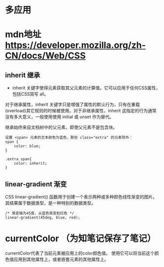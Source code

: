 # 多应用

# mdn地址 https://developer.mozilla.org/zh-CN/docs/Web/CSS

## inherit 继承

* inherit 关键字使得元素获取其父元素的计算值。它可以应用于任何CSS属性，包括CSS简写 all。

对于继承属性，inherit 关键字只是增强了属性的默认行为，只有在重载(overload)其它规则的时候被使用。对于非继承属性，inherit 这指定的行为通常没有多大意义，一般使用使用 initial 或 unset 作为替代。

继承始终来自文档树中的父元素，即使父元素不是包含块。

    
    设置 <span> 元素的文本颜色为蓝色，那些 class="extra" 的元素除外：
    span {
        color: blue;
    }
    
    .extra span{
        color: inherit;
    }

## linear-gradient 渐变
CSS linear-gradient() 函数用于创建一个表示两种或多种颜色线性渐变的图片。其结果属于<gradient>数据类型，是一种特别的<image>数据类型。


    /* 渐变轴为45度，从蓝色渐变到红色 */
    linear-gradient(45deg, blue, red);


# currentColor （为知笔记保存了笔记）
currentColor代表了当前元素被应用上的color颜色值。 使用它可以将当前这个颜色值应用到其他属性上，或者嵌套元素的其他属性上。